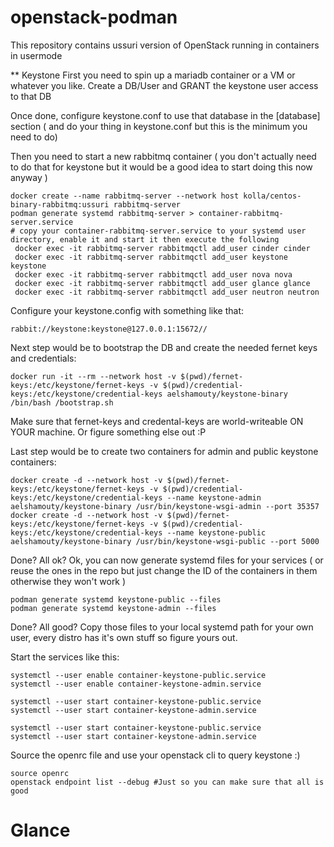 # openstack-podman
This repository contains ussuri version of OpenStack running in containers in usermode


** Keystone
First you need to spin up a mariadb container or a VM or whatever you like.
Create a DB/User and GRANT the keystone user access to that DB

Once done, configure keystone.conf to use that database in the [database] section ( and do your thing in keystone.conf but this is the minimum you need to do)

Then you need to start a new rabbitmq container ( you don't actually need to do that for keystone but it would be a good idea to start doing this now anyway )

```
docker create --name rabbitmq-server --network host kolla/centos-binary-rabbitmq:ussuri rabbitmq-server
podman generate systemd rabbitmq-server > container-rabbitmq-server.service
# copy your container-rabbitmq-server.service to your systemd user directory, enable it and start it then execute the following
 docker exec -it rabbitmq-server rabbitmqctl add_user cinder cinder
 docker exec -it rabbitmq-server rabbitmqctl add_user keystone keystone
 docker exec -it rabbitmq-server rabbitmqctl add_user nova nova
 docker exec -it rabbitmq-server rabbitmqctl add_user glance glance
 docker exec -it rabbitmq-server rabbitmqctl add_user neutron neutron

```

Configure your keystone.config with something like that:
```
rabbit://keystone:keystone@127.0.0.1:15672//
```

Next step would be to bootstrap the DB and create the needed fernet keys and credentials:
```
docker run -it --rm --network host -v $(pwd)/fernet-keys:/etc/keystone/fernet-keys -v $(pwd)/credential-keys:/etc/keystone/credential-keys aelshamouty/keystone-binary /bin/bash /bootstrap.sh
```
Make sure that fernet-keys and credental-keys are world-writeable ON YOUR machine. Or figure something else out :P 

Last step would be to create two containers for admin and public keystone containers:
```
docker create -d --network host -v $(pwd)/fernet-keys:/etc/keystone/fernet-keys -v $(pwd)/credential-keys:/etc/keystone/credential-keys --name keystone-admin aelshamouty/keystone-binary /usr/bin/keystone-wsgi-admin --port 35357
docker create -d --network host -v $(pwd)/fernet-keys:/etc/keystone/fernet-keys -v $(pwd)/credential-keys:/etc/keystone/credential-keys --name keystone-public aelshamouty/keystone-binary /usr/bin/keystone-wsgi-public --port 5000
```
Done? All ok? Ok, you can now generate systemd files for your services ( or reuse the ones in the repo but just change the ID of the containers in them otherwise they won't work )

```
podman generate systemd keystone-public --files
podman generate systemd keystone-admin --files
```

Done? All good? Copy those files to your local systemd path for your own user, every distro has it's own stuff so figure yours out.

Start the services like this:

```
systemctl --user enable container-keystone-public.service
systemctl --user enable container-keystone-admin.service

systemctl --user start container-keystone-public.service
systemctl --user start container-keystone-admin.service

systemctl --user start container-keystone-public.service
systemctl --user start container-keystone-admin.service
```

Source the openrc file and use your openstack cli to query keystone :) 
```
source openrc
openstack endpoint list --debug #Just so you can make sure that all is good 
```


# Glance
